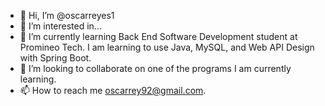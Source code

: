 - 👋 Hi, I’m @oscarreyes1
- 👀 I’m interested in... 
- 🌱 I’m currently learning Back End Software Development student at Promineo Tech. I am learning to use Java, MySQL, and Web API Design with Spring Boot.
- 💞️ I’m looking to collaborate on one of the programs I am currently learning. 
- 📫 How to reach me oscarrey92@gmail.com. 

<!---
oscarreyes1/oscarreyes1 is a ✨ special ✨ repository because its `README.md` (this file) appears on your GitHub profile.
You can click the Preview link to take a look at your changes.
--->
